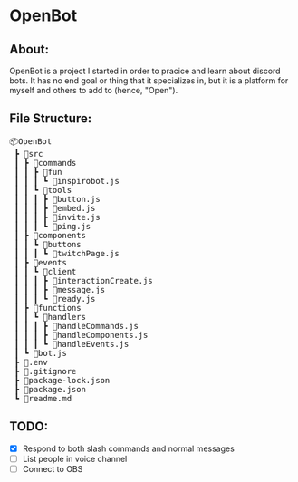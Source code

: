 # OpenBot
## About:
OpenBot is a project I started in order to pracice and learn about discord bots. It has no end goal or thing that it specializes in, but it is a platform for myself and others to add to (hence, "Open").
## File Structure:
<pre>
📦OpenBot
 ┣ 📂src
 ┃ ┣ 📂commands
 ┃ ┃ ┣ 📂fun
 ┃ ┃ ┃ ┗ 📜inspirobot.js
 ┃ ┃ ┗ 📂tools
 ┃ ┃ ┃ ┣ 📜button.js
 ┃ ┃ ┃ ┣ 📜embed.js
 ┃ ┃ ┃ ┣ 📜invite.js
 ┃ ┃ ┃ ┗ 📜ping.js
 ┃ ┣ 📂components
 ┃ ┃ ┗ 📂buttons
 ┃ ┃ ┃ ┗ 📜twitchPage.js
 ┃ ┣ 📂events
 ┃ ┃ ┗ 📂client
 ┃ ┃ ┃ ┣ 📜interactionCreate.js
 ┃ ┃ ┃ ┣ 📜message.js
 ┃ ┃ ┃ ┗ 📜ready.js
 ┃ ┣ 📂functions
 ┃ ┃ ┗ 📂handlers
 ┃ ┃ ┃ ┣ 📜handleCommands.js
 ┃ ┃ ┃ ┣ 📜handleComponents.js
 ┃ ┃ ┃ ┗ 📜handleEvents.js
 ┃ ┗ 📜bot.js
 ┣ 📜.env
 ┣ 📜.gitignore
 ┣ 📜package-lock.json
 ┣ 📜package.json
 ┗ 📜readme.md
</pre>
## TODO:
- [x] Respond to both slash commands and normal messages
- [ ] List people in voice channel
- [ ] Connect to OBS